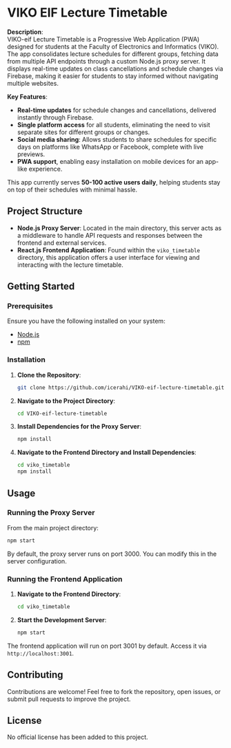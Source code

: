 # VIKO EIF Lecture Timetable

**Description**:  
VIKO-eif Lecture Timetable is a Progressive Web Application (PWA) designed for students at the Faculty of Electronics and Informatics (VIKO). The app consolidates lecture schedules for different groups, fetching data from multiple API endpoints through a custom Node.js proxy server. It displays real-time updates on class cancellations and schedule changes via Firebase, making it easier for students to stay informed without navigating multiple websites.

**Key Features**:
- **Real-time updates** for schedule changes and cancellations, delivered instantly through Firebase.
- **Single platform access** for all students, eliminating the need to visit separate sites for different groups or changes.
- **Social media sharing**: Allows students to share schedules for specific days on platforms like WhatsApp or Facebook, complete with live previews.
- **PWA support**, enabling easy installation on mobile devices for an app-like experience.

This app currently serves **50-100 active users daily**, helping students stay on top of their schedules with minimal hassle.

## Project Structure

- **Node.js Proxy Server**: Located in the main directory, this server acts as a middleware to handle API requests and responses between the frontend and external services.
- **React.js Frontend Application**: Found within the `viko_timetable` directory, this application offers a user interface for viewing and interacting with the lecture timetable.

## Getting Started

### Prerequisites

Ensure you have the following installed on your system:

- [Node.js](https://nodejs.org/)
- [npm](https://www.npmjs.com/)

### Installation

1. **Clone the Repository**:

   ```bash
   git clone https://github.com/icerahi/VIKO-eif-lecture-timetable.git
   ```

2. **Navigate to the Project Directory**:

   ```bash
   cd VIKO-eif-lecture-timetable
   ```

3. **Install Dependencies for the Proxy Server**:

   ```bash
   npm install
   ```

4. **Navigate to the Frontend Directory and Install Dependencies**:

   ```bash
   cd viko_timetable
   npm install
   ```

## Usage

### Running the Proxy Server

From the main project directory:

```bash
npm start
```

By default, the proxy server runs on port 3000. You can modify this in the server configuration.

### Running the Frontend Application

1. **Navigate to the Frontend Directory**:

   ```bash
   cd viko_timetable
   ```

2. **Start the Development Server**:

   ```bash
   npm start
   ```

The frontend application will run on port 3001 by default. Access it via `http://localhost:3001`.

## Contributing

Contributions are welcome! Feel free to fork the repository, open issues, or submit pull requests to improve the project.

## License

No official license has been added to this project.

